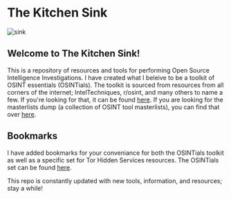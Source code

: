 # The Kitchen Sink
![sink](https://github.com/user-attachments/assets/b1a2cdef-30d9-477a-815c-39be617fa7f7)

## Welcome to The Kitchen Sink!
This is a repository of resources and tools for performing Open Source Intelligence Investigations. I have created what I beleive to be a toolkit of OSINT essentials (OSINTials). The toolkit is sourced from resources from all corners of the internet; IntelTechniques, r/osint, and many others to name a few. If you're looking for that, it can be found [here](https://github.com/OSINTI4L/The-Kitchen-Sink/blob/main/OSINTials.md). If you are looking for the masterlists dump (a collection of OSINT tool masterlists), you can find that over [here](https://github.com/OSINTI4L/The-Kitchen-Sink/blob/main/Masterlists.md).

## Bookmarks
I have added bookmarks for your conveniance for both the OSINTials toolkit as well as a specific set for Tor Hidden Services resources. The OSINTials set can be found [here](https://github.com/OSINTI4L/The-Kitchen-Sink/blob/main/Bookmarks/OSINTialBookmarks.html).

This repo is constantly updated with new tools, information, and resources; stay a while!
